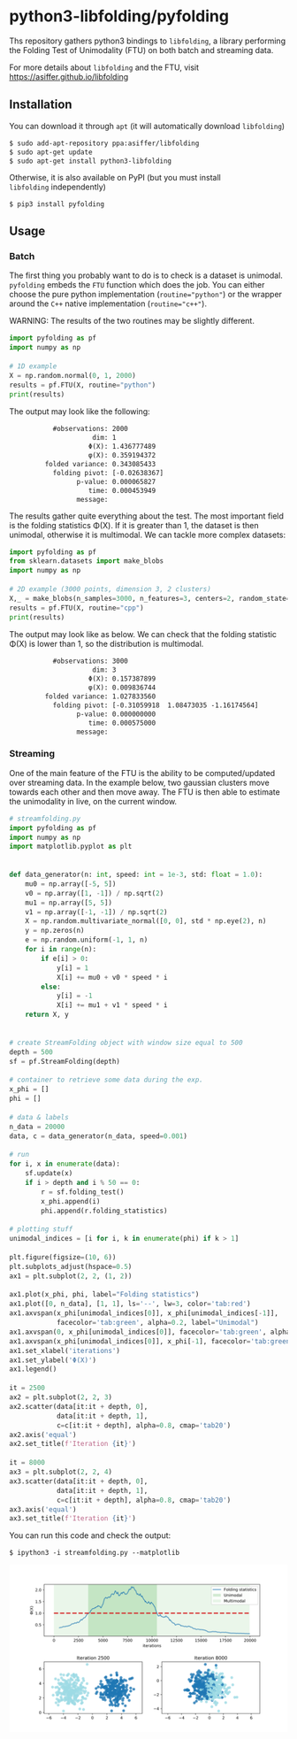 # python3-libfolding/pyfolding

Ths repository gathers python3 bindings to `libfolding`, a library performing the Folding Test of Unimodality (FTU) on both batch and streaming data.

For more details about `libfolding` and the FTU, visit https://asiffer.github.io/libfolding

## Installation

You can download it through `apt` (it will automatically download `libfolding`)
```shell
$ sudo add-apt-repository ppa:asiffer/libfolding
$ sudo apt-get update
$ sudo apt-get install python3-libfolding
```

Otherwise, it is also available on PyPI (but you must install `libfolding` independently)
```shell
$ pip3 install pyfolding
```

## Usage

### Batch

The first thing you probably want to do is to check is a dataset is unimodal. `pyfolding` embeds the `FTU` function which does the job. You can either choose 
the pure python implementation (`routine="python"`) or the wrapper around the `C++` native implementation (`routine="c++"`).

WARNING: The results of the two routines may be slightly different.

```python
import pyfolding as pf
import numpy as np

# 1D example
X = np.random.normal(0, 1, 2000)
results = pf.FTU(X, routine="python")
print(results)
```

The output may look like the following:
```shell
           #observations: 2000
                     dim: 1
                    Φ(X): 1.436777489
                    φ(X): 0.359194372
         folded variance: 0.343085433
           folding pivot: [-0.02638367]
                 p-value: 0.000065827
                    time: 0.000453949
                 message: 
```

The results gather quite everything about the test. The most important field is the folding statistics Φ(X). If it is greater than 1, the dataset is then unimodal, otherwise it is multimodal. We can tackle more complex datasets:

```python
import pyfolding as pf
from sklearn.datasets import make_blobs
import numpy as np

# 2D example (3000 points, dimension 3, 2 clusters)
X,_ = make_blobs(n_samples=3000, n_features=3, centers=2, random_state=42)
results = pf.FTU(X, routine="cpp")
print(results)
```

The output may look like as below. We can check that the folding statistic Φ(X) is lower than 1, so the distribution is multimodal.
```shell
           #observations: 3000
                     dim: 3
                    Φ(X): 0.157387899
                    φ(X): 0.009836744
         folded variance: 1.027833560
           folding pivot: [-0.31059918  1.08473035 -1.16174564]
                 p-value: 0.000000000
                    time: 0.000575000
                 message: 
```

### Streaming

One of the main feature of the FTU is the ability to be computed/updated over streaming data. In the example below, two gaussian clusters move towards each other and then move away. The FTU is then able to estimate the unimodality in live, on the current window.

```python
# streamfolding.py
import pyfolding as pf
import numpy as np
import matplotlib.pyplot as plt


def data_generator(n: int, speed: int = 1e-3, std: float = 1.0):
    mu0 = np.array([-5, 5])
    v0 = np.array([1, -1]) / np.sqrt(2)
    mu1 = np.array([5, 5])
    v1 = np.array([-1, -1]) / np.sqrt(2)
    X = np.random.multivariate_normal([0, 0], std * np.eye(2), n)
    y = np.zeros(n)
    e = np.random.uniform(-1, 1, n)
    for i in range(n):
        if e[i] > 0:
            y[i] = 1
            X[i] += mu0 + v0 * speed * i
        else:
            y[i] = -1
            X[i] += mu1 + v1 * speed * i
    return X, y


# create StreamFolding object with window size equal to 500
depth = 500
sf = pf.StreamFolding(depth)

# container to retrieve some data during the exp.
x_phi = []
phi = []

# data & labels
n_data = 20000
data, c = data_generator(n_data, speed=0.001)

# run
for i, x in enumerate(data):
    sf.update(x)
    if i > depth and i % 50 == 0:
        r = sf.folding_test()
        x_phi.append(i)
        phi.append(r.folding_statistics)

# plotting stuff
unimodal_indices = [i for i, k in enumerate(phi) if k > 1]

plt.figure(figsize=(10, 6))
plt.subplots_adjust(hspace=0.5)
ax1 = plt.subplot(2, 2, (1, 2))

ax1.plot(x_phi, phi, label="Folding statistics")
ax1.plot([0, n_data], [1, 1], ls='--', lw=3, color='tab:red')
ax1.axvspan(x_phi[unimodal_indices[0]], x_phi[unimodal_indices[-1]],
            facecolor='tab:green', alpha=0.2, label="Unimodal")
ax1.axvspan(0, x_phi[unimodal_indices[0]], facecolor='tab:green', alpha=0.1, label="Multimodal")
ax1.axvspan(x_phi[unimodal_indices[0]], x_phi[-1], facecolor='tab:green', alpha=0.1)
ax1.set_xlabel('iterations')
ax1.set_ylabel('Φ(X)')
ax1.legend()

it = 2500
ax2 = plt.subplot(2, 2, 3)
ax2.scatter(data[it:it + depth, 0],
            data[it:it + depth, 1],
            c=c[it:it + depth], alpha=0.8, cmap='tab20')
ax2.axis('equal')
ax2.set_title(f'Iteration {it}')

it = 8000
ax3 = plt.subplot(2, 2, 4)
ax3.scatter(data[it:it + depth, 0],
            data[it:it + depth, 1],
            c=c[it:it + depth], alpha=0.8, cmap='tab20')
ax3.axis('equal')
ax3.set_title(f'Iteration {it}')
```

You can run this code and check the output:
```shell
$ ipython3 -i streamfolding.py --matplotlib

```
![](assets/streamfolding.svg)